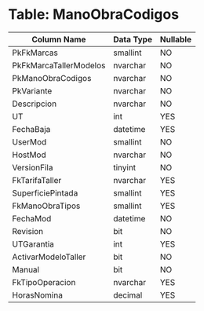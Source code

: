 # Table: ManoObraCodigos

| Column Name | Data Type | Nullable |
|-------------|-----------|----------|
| PkFkMarcas | smallint | NO |
| PkFkMarcaTallerModelos | nvarchar | NO |
| PkManoObraCodigos | nvarchar | NO |
| PkVariante | nvarchar | NO |
| Descripcion | nvarchar | NO |
| UT | int | YES |
| FechaBaja | datetime | YES |
| UserMod | smallint | NO |
| HostMod | nvarchar | NO |
| VersionFila | tinyint | NO |
| FkTarifaTaller | nvarchar | YES |
| SuperficiePintada | smallint | YES |
| FkManoObraTipos | smallint | YES |
| FechaMod | datetime | NO |
| Revision | bit | NO |
| UTGarantia | int | YES |
| ActivarModeloTaller | bit | NO |
| Manual | bit | NO |
| FkTipoOperacion | nvarchar | YES |
| HorasNomina | decimal | YES |
